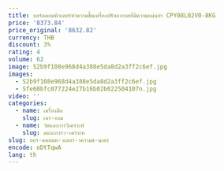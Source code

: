 ```yaml
---
title: บอร์ดคอมพิวเตอร์ทําความชื้นเครื่องปรับอากาศที่มีความแม่นยํา CPY08L02V0-8KG
price: '8373.84'
price_original: '8632.82'
currency: THB
discount: 3%
rating: 4
volume: 62
image: S2b9f108e968d4a388e5da8d2a3ff2c6ef.jpg
images:
  - S2b9f108e968d4a388e5da8d2a3ff2c6ef.jpg
  - Sfe60bfc077224e27b16b02b022504107n.jpg
video: ''
categories:
  - name: เครื่องมือ
    slug: เคร-องม
  - name: วัดและการวิเคราะห์
    slug: ดและการว-เคราะห
slug: บอร-ดคอมพ-วเตอร-าความช-นเคร
encode: oDtTqwA
lang: th
---
```

  